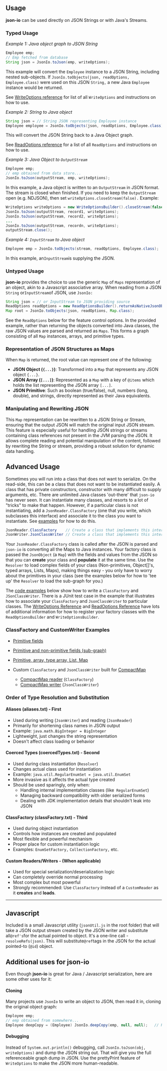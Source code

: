 ## Usage
**json-io** can be used directly on JSON Strings or with Java's Streams.

### Typed Usage

_Example 1: Java object graph to JSON String_
```java
Employee emp;
// Emp fetched from database
String json = JsonIo.toJson(emp, writeOptions);
```
This example will convert the `Employee` instance to a JSON String, including nested sub-objects.  If
`JsonIo.toObjects(json, readOptions, Employee.class)` were used on this JSON `String,` a new Java `Employee` instance would be returned.  

See [WriteOptions reference](/user-guide-writeOptions.md) for list of all `WriteOptions` and instructions on how to use.

_Example 2: String to Java object_
```java
String json = // String JSON representing Employee instance
Employee employee = JsonIo.toObjects(json, readOptions, Employee.class);
```
This will convert the JSON String back to a Java Object graph. 

See [ReadOptions reference](/user-guide-readOptions.md) for a list of all `ReadOptions` and instructions on how to use. 

_Example 3: Java Object to `OutputStream`_
```java
Employee emp;
// emp obtained from data store...
JsonIo.toJson(outputStream, emp, writeOptions);       
```
In this example, a Java object is written to an `OutputStream` in JSON format.  The stream is closed when finished.  If
you need to keep the `OutputStream` open (e.g. NDJSON), then set `writeOptions.closeStream(false).` Example:
```java
WriteOptions writeOptions = new WriteOptionsBuilder().closeStream(false).build();
JsonIo.toJson(outputStream, record1, writeOptions);    
JsonIo.toJson(outputStream, record2, writeOptions);
...
JsonIo.toJson(outputStream, recordn, writeOptions);
outputStream.close();
```

_Example 4: `InputStream` to Java object_
```java
Employee emp = JsonIo.toObjects(stream, readOptions, Employee.class);
```
In this example, an`InputStream`is supplying the JSON.

### Untyped Usage
**json-io** provides the choice to use the generic `Map` of `Maps` representation of an object, akin to a Javascript
associative array.  When reading from a JSON `String` or`InputStream`of JSON, use `JsonIo:`

```java 
String json = // or InputStream to JSON providing source
ReadOptions readOptions = new ReadOptionsBuilder().returnAsNativeJsonObjects().build();
Map root = JsonIo.toObjects(json, readOptions, Map.class);    
```
See the `ReadOptions` below for the feature control options. In the provided example, rather than returning the objects
converted into Java classes, the raw JSON values are parsed and returned as `Maps`. This forms a graph consisting of all 
`Map` instances, arrays, and primitive types.

### Representation of JSON Structures as Maps
When `Map` is returned, the root value can represent one of the following:
- **JSON Object (`{...}`)**: Transformed into a `Map` that represents any JSON object `{...}`.
- **JSON Array (`[...]`)**: Represented as a `Map` with a key of `@items` which holds the list representing the JSON array `[...]`.
- **JSON Primitive**: Such as boolean (true/false), null, numbers (long, double), and strings, directly represented as their Java equivalents.

### Manipulating and Rewriting JSON
This `Map` representation can be rewritten to a JSON String or Stream, ensuring that the output JSON will match the 
original input JSON stream. This feature is especially useful for handling JSON strings or streams containing class
references not present in the JVM parsing the JSON. It allows complete reading and potential manipulation of the content, 
followed by rewriting the String or stream, providing a robust solution for dynamic data handling.

## Advanced Usage
Sometimes you will run into a class that does not want to serialize.  On the read-side, this can be a class that does
not want to be instantiated easily.  A class that has private constructors, constructor with many difficult to supply
arguments, etc. There are unlimited Java classes 'out-there' that `json-io` has never seen.  It can instantiate many classes, and
resorts to a lot of "tricks" to make that happen.  However, if a particular class is not instantiating, add a
`JsonReader.ClassFactory` (one that you write, which subclasses this interface) and associate it to the class you want to
instantiate. See [examples](/src/test/java/com/cedarsoftware/io/CustomJsonSubObjectsTest.java) for how to do this.
```java
JsonReader.ClassFactory    // Create a class that implements this interface
JsonWriter.JsonClassWriter // Create a class that implements this interface
```

Your `JsonReader.ClassFactory` class is called after the JSON is parsed and `json-io` is converting all the Maps to
Java instances.  Your factory class is passed the `JsonObject` (a `Map`) with the fields and values from the JSON so that 
you can **create** your class and **populate** it at the same time.  Use the `Resolver` to load complex fields
of your class (Non-primitives, Object[]'s, typed arrays, Lists, Maps), making things easy - you only have to worry about
the primitives in your class (see the examples below for how to 'tee up' the `Resolver` to load the sub-graph for
you.)

The [code examples](/src/test/java/com/cedarsoftware/io/CustomJsonSubObjectsTest.java) below show how to write a `ClassFactory` and `JSonClassWriter`.  There is a JUnit test case in the example
that illustrates how to associate your `ClassFactory` and `JsonClassWriter` to particular
classes. The [WriteOptions Reference](/user-guide-writeOptions.md) and [ReadOptions Reference](/user-guide-readOptions.md) 
have lots of additional information for how to register your factory classes with the `ReadOptionsBuilder` and `WriteOptionsBuilder`.

### ClassFactory and CustomWriter Examples

- [Primitive fields](/src/test/java/com/cedarsoftware/io/CustomJsonTest.java)
- [Primitive and non-primitive fields (sub-graph)](/src/test/java/com/cedarsoftware/io/CustomJsonSubObjectTest.java)
- [Primitive, array, type array, List, Map](/src/test/java/com/cedarsoftware/io/CustomJsonSubObjectsTest.java)

- Custom `ClassFactory` and `JsonClassWriter` built for [CompactMap](https://github.com/jdereg/java-util/blob/master/userguide.md#compactmap)

  - [CompactMap reader](src/main/java/com/cedarsoftware/io/factory/CompactMapFactory.java) (`ClassFactory`)
  - [CompactMap writer](src/main/java/com/cedarsoftware/io/factory/CompactMapWriter.java)  (`JsonClassWriter`)

### Order of Type Resolution and Substitution

#### Aliases (aliases.txt) - First
- Used during writing (`JsonWriter`) and reading (`JsonReader`)
- Primarily for shortening class names in JSON output
- Example: `java.math.BigInteger = BigInteger`
- Lightweight, just changes the string representation
- Doesn't affect class loading or behavior
#### Coerced Types (coercedTypes.txt) - Second
- Used during class instantiation (`Resolver`)
- Changes actual class used for instantiation
- Example: `java.util.RegularEnumSet = java.util.EnumSet`
- More invasive as it affects the actual type created
- Should be used sparingly, only when:
  - Handling internal implementation classes (like` RegularEnumSet`)
  - Managing backward compatibility with older serialized forms
  - Dealing with JDK implementation details that shouldn't leak into JSON
#### ClassFactory (classFactory.txt) - Third
- Used during object instantiation
- Controls how instances are created and populated
- Most flexible and powerful mechanism
- Proper place for custom instantiation logic
- Examples: `EnumSetFactory,` `CollectionFactory,` etc.
#### Custom Readers/Writers - (When applicable)
- Used for special serialization/deserialization logic
- Can completely override normal processing
- Most complex but most powerful
- Strongly recommended: Use `ClassFactory` instead of a `CustomReader` as it **creates** and **loads**.
---
## Javascript
Included is a small Javascript utility (`jsonUtil.js` in the root folder) that will take a JSON output
stream created by the JSON writer and substitute all`@ref's`for the actual pointed to object.  It's a one-line
call -`resolveRefs(json)`. This will substitute`@ref`tags in the JSON for the actual pointed-to (`@id`) object.

## Additional uses for json-io
Even though **json-io** is great for Java / Javascript serialization, here are some other uses for it:

#### Cloning
Many projects use `JsonIo` to write an object to JSON, then read it in, cloning the original object graph:
```java
Employee emp;
// emp obtained from somewhere...
Employee deepCopy = (Employee) JsonIo.deepCopy(emp, null, null);   // ReadOptions, WriteOptions can be null
```
#### Debugging
Instead of `System.out.println()` debugging, call `JsonIo.toJson(obj, writeOptions)` and dump the JSON
string out. That will give you the full referenceable graph dump in JSON.  Use the prettyPrint feature of `WriteOptions`
to make the JSON more human-readable.
